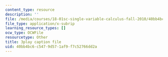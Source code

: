```yaml
---
content_type: resource
description: ''
file: /media/courses/18-01sc-single-variable-calculus-fall-2010/40bb4bc6c5479d571af9f7c52766dd2a_1RLctDS2hUQ.srt
file_type: application/x-subrip
learning_resource_types: []
ocw_type: OCWFile
resourcetype: Other
title: 3play caption file
uid: 40bb4bc6-c547-9d57-1af9-f7c52766dd2a
---
```

